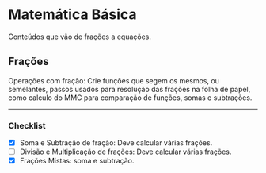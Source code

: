 # Matemática Básica
Conteúdos que vão de frações a equações.

## Frações
Operações com fração: Crie funções que segem os mesmos, ou semelantes, passos usados para resolução das frações na folha de papel, como calculo do MMC para comparação de funções, somas e subtrações.

---

### Checklist
- [x] Soma e Subtração de fração: Deve calcular várias frações.
- [ ] Divisão e Multiplicação de frações: Deve calcular várias frações.
- [x] Frações Mistas: soma e subtração.